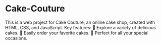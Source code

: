 # Cake-Couture
This is a web project for Cake Couture, an online cake shop, created with HTML, CSS, and JavaScript.  Key features:  🍰 Explore a variety of delicious cakes. 🛒 Easily order your favorite cakes. 🎉 Perfect for all your special occasions.
